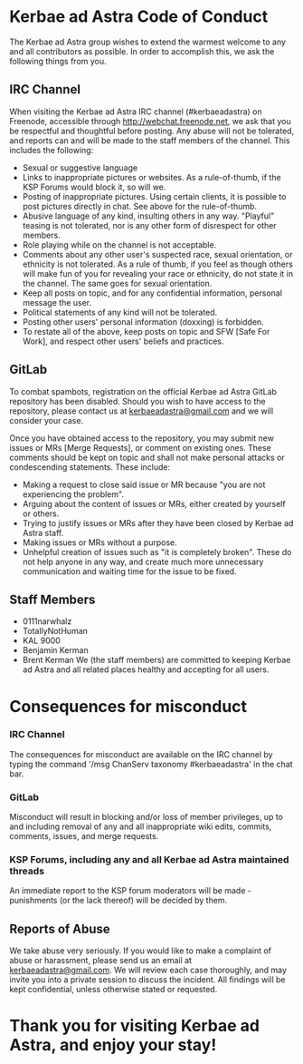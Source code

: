 # Kerbae ad Astra Code of Conduct
The Kerbae ad Astra group wishes to extend the warmest welcome to any and all contributors as possible. In order to accomplish this, we ask the following things from you.

## IRC Channel
When visiting the Kerbae ad Astra IRC channel (#kerbaeadastra) on Freenode, accessible through http://webchat.freenode.net, we ask that you be respectful and thoughtful before posting. Any abuse will not be tolerated, and reports can and will be made to the staff members of the channel. This includes the following:
* Sexual or suggestive language
* Links to inappropriate pictures or websites. As a rule-of-thumb, if the KSP Forums would block it, so will we.
* Posting of inappropriate pictures. Using certain clients, it is possible to post pictures directly in chat. See above for the rule-of-thumb.
* Abusive language of any kind, insulting others in any way. "Playful" teasing is not tolerated, nor is any other form of disrespect for other members.
* Role playing while on the channel is not acceptable.
* Comments about any other user's suspected race, sexual orientation, or ethnicity is not tolerated. As a rule of thumb, if you feel as though others will make fun of you for revealing your race or ethnicity, do not state it in the channel. The same goes for sexual orientation.
* Keep all posts on topic, and for any confidential information, personal message the user.
* Political statements of any kind will not be tolerated.
* Posting other users' personal information (doxxing) is forbidden.
* To restate all of the above, keep posts on topic and SFW [Safe For Work], and respect other users' beliefs and practices.
## GitLab
To combat spambots, registration on the official Kerbae ad Astra GitLab repository has been disabled. Should you wish to have access to the repository, please contact us at kerbaeadastra@gmail.com and we will consider your case.

Once you have obtained access to the repository, you may submit new issues or MRs [Merge Requests], or comment on existing ones. These comments should be kept on topic and shall not make personal attacks or condescending statements. These include:
* Making a request to close said issue or MR because "you are not experiencing the problem".
* Arguing about the content of issues or MRs, either created by yourself or others.
* Trying to justify issues or MRs after they have been closed by Kerbae ad Astra staff.
* Making issues or MRs without a purpose.
* Unhelpful creation of issues such as "it is completely broken". These do not help anyone in any way, and create much more unnecessary communication and waiting time for the issue to be fixed.

## Staff Members
* 0111narwhalz
* TotallyNotHuman
* KAL 9000
* Benjamin Kerman
* Brent Kerman
We (the staff members) are committed to keeping Kerbae ad Astra and all related places healthy and accepting for all users.

# Consequences for misconduct
### IRC Channel
The consequences for misconduct are available on the IRC channel by typing the command '/msg ChanServ taxonomy #kerbaeadastra' in the chat bar.
### GitLab
Misconduct will result in blocking and/or loss of member privileges, up to and including removal of any and all inappropriate wiki edits, commits, comments, issues, and merge requests.
### KSP Forums, including any and all Kerbae ad Astra maintained threads
An immediate report to the KSP forum moderators will be made - punishments (or the lack thereof) will be decided by them.

## Reports of Abuse
We take abuse very seriously. If you would like to make a complaint of abuse or harassment, please send us an email at kerbaeadastra@gmail.com. We will review each case thoroughly, and may invite you into a private session to discuss the incident. All findings will be kept confidential, unless otherwise stated or requested.
# Thank you for visiting Kerbae ad Astra, and enjoy your stay!
